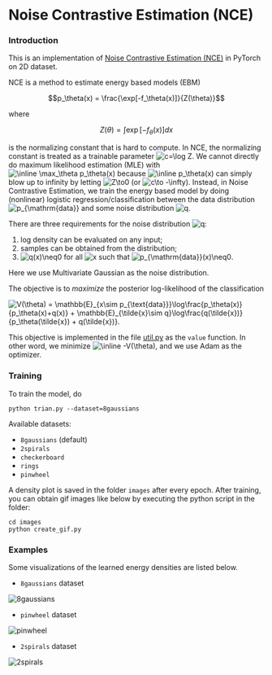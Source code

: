 # Noise Contrastive Estimation (NCE)

### Introduction

This is an implementation of  [Noise Contrastive Estimation (NCE)]( http://proceedings.mlr.press/v9/gutmann10a/gutmann10a.pdf ) in PyTorch on 2D dataset. 

NCE is a method to estimate energy based models (EBM)

$$p_\theta(x) = \frac{\exp[-f_\theta(x)]}{Z(\theta)}$$

where

$$Z(\theta) = \int\exp[-f_\theta(x)]dx$$

is the normalizing constant that is hard to compute. In NCE,  the normalizing constant is treated as a trainable parameter <img src="https://latex.codecogs.com/svg.image?c=\log&space;Z" title="c=\log Z" />. We cannot directly do maximum likelihood estimation (MLE) with <img src="https://latex.codecogs.com/svg.image?\inline&space;\max_\theta&space;p_\theta(x)" title="\inline \max_\theta p_\theta(x)" /> because <img src="https://latex.codecogs.com/svg.image?\inline&space;p_\theta(x)" title="\inline p_\theta(x)" /> can simply blow up to infinity by letting  <img src="https://latex.codecogs.com/svg.image?Z\to0" title="Z\to0" /> (or <img src="https://latex.codecogs.com/svg.image?c\to&space;-\infty" title="c\to -\infty" />). Instead, in Noise Contrastive Estimation, we train the energy based model by doing (nonlinear) logistic regression/classification between the data distribution <img src="https://latex.codecogs.com/svg.image?p_{\mathrm{data}}" title="p_{\mathrm{data}}" /> and some noise distribution <img src="https://latex.codecogs.com/svg.image?q" title="q" />. 

There are three requirements for the noise distribution <img src="https://latex.codecogs.com/svg.image?q" title="q" />:

1. log density can be evaluated on any input;
2. samples can be obtained from the distribution;
3. <img src="https://latex.codecogs.com/svg.image?q(x)\neq0" title="q(x)\neq0" /> for all <img src="https://latex.codecogs.com/svg.image?x" title="x" /> such that <img src="https://latex.codecogs.com/svg.image?p_{\mathrm{data}}(x)\neq0" title="p_{\mathrm{data}}(x)\neq0" />.

Here we use Multivariate Gaussian as the noise distribution. 

The objective is to _maximize_ the posterior log-likelihood of the classification

<img src="https://latex.codecogs.com/svg.image?V(\theta)&space;=&space;\mathbb{E}_{x\sim&space;p_{\text{data}}}\log\frac{p_\theta(x)}{p_\theta(x)&plus;q(x)}&space;&plus;&space;\mathbb{E}_{\tilde{x}\sim&space;q}\log\frac{q(\tilde{x})}{p_\theta(\tilde{x})&space;&plus;&space;q(\tilde{x})}." title="V(\theta) = \mathbb{E}_{x\sim p_{\text{data}}}\log\frac{p_\theta(x)}{p_\theta(x)+q(x)} + \mathbb{E}_{\tilde{x}\sim q}\log\frac{q(\tilde{x})}{p_\theta(\tilde{x}) + q(\tilde{x})}." />

This objective is implemented in the file [util.py](util.py) as the `value` function. In other word, we minimize <img src="https://latex.codecogs.com/svg.image?\inline&space;-V(\theta)" title="\inline -V(\theta)" />, and we use Adam as the optimizer.

### Training

To train the model, do

```shell
python trian.py --dataset=8gaussians 
```
Available datasets:
- `8gaussians` (default)
- `2spirals`
-  `checkerboard`
-  `rings`
-   `pinwheel`

A density plot is saved in the folder `images` after every epoch. After training, you can obtain gif images like below by executing the python script in the folder:

```shell
cd images
python create_gif.py
```


### Examples

Some visualizations of the learned energy densities are listed below.

- `8gaussians` dataset

![8gaussians](images/8gaussians.gif)

- `pinwheel` dataset

![pinwheel](images/pinwheel.gif)

- `2spirals` dataset

![2spirals](images/2spirals.gif)